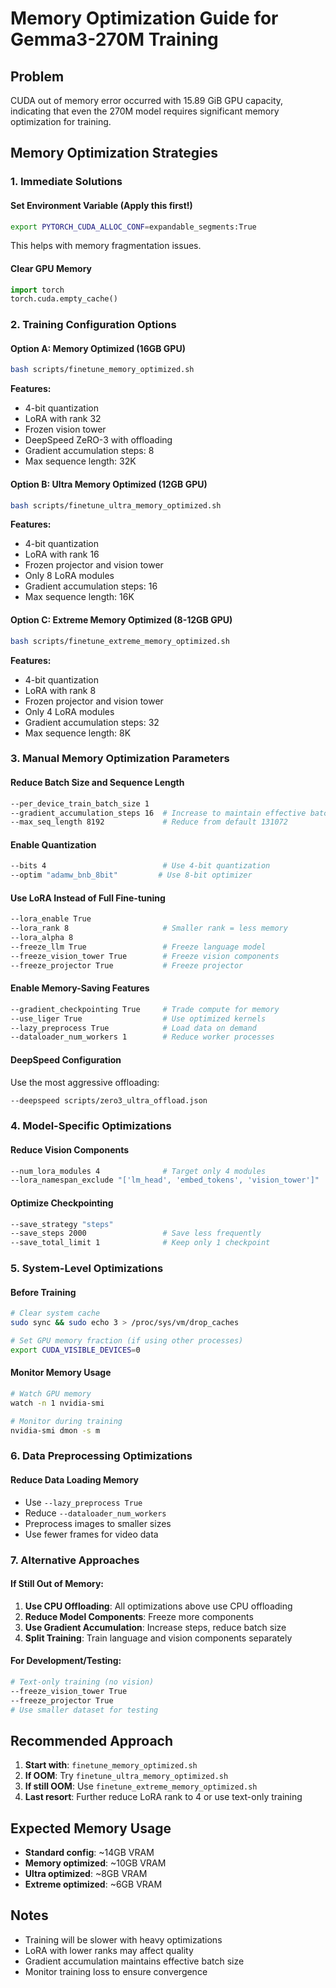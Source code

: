 # Memory Optimization Guide for Gemma3-270M Training

## Problem
CUDA out of memory error occurred with 15.89 GiB GPU capacity, indicating that even the 270M model requires significant memory optimization for training.

## Memory Optimization Strategies

### 1. Immediate Solutions

#### Set Environment Variable (Apply this first!)
```bash
export PYTORCH_CUDA_ALLOC_CONF=expandable_segments:True
```
This helps with memory fragmentation issues.

#### Clear GPU Memory
```python
import torch
torch.cuda.empty_cache()
```

### 2. Training Configuration Options

#### Option A: Memory Optimized (16GB GPU)
```bash
bash scripts/finetune_memory_optimized.sh
```
**Features:**
- 4-bit quantization
- LoRA with rank 32
- Frozen vision tower
- DeepSpeed ZeRO-3 with offloading
- Gradient accumulation steps: 8
- Max sequence length: 32K

#### Option B: Ultra Memory Optimized (12GB GPU)
```bash
bash scripts/finetune_ultra_memory_optimized.sh
```
**Features:**
- 4-bit quantization
- LoRA with rank 16
- Frozen projector and vision tower
- Only 8 LoRA modules
- Gradient accumulation steps: 16
- Max sequence length: 16K

#### Option C: Extreme Memory Optimized (8-12GB GPU)
```bash
bash scripts/finetune_extreme_memory_optimized.sh
```
**Features:**
- 4-bit quantization
- LoRA with rank 8
- Frozen projector and vision tower
- Only 4 LoRA modules
- Gradient accumulation steps: 32
- Max sequence length: 8K

### 3. Manual Memory Optimization Parameters

#### Reduce Batch Size and Sequence Length
```bash
--per_device_train_batch_size 1
--gradient_accumulation_steps 16  # Increase to maintain effective batch size
--max_seq_length 8192             # Reduce from default 131072
```

#### Enable Quantization
```bash
--bits 4                          # Use 4-bit quantization
--optim "adamw_bnb_8bit"         # Use 8-bit optimizer
```

#### Use LoRA Instead of Full Fine-tuning
```bash
--lora_enable True
--lora_rank 8                     # Smaller rank = less memory
--lora_alpha 8
--freeze_llm True                 # Freeze language model
--freeze_vision_tower True        # Freeze vision components
--freeze_projector True           # Freeze projector
```

#### Enable Memory-Saving Features
```bash
--gradient_checkpointing True     # Trade compute for memory
--use_liger True                  # Use optimized kernels
--lazy_preprocess True            # Load data on demand
--dataloader_num_workers 1        # Reduce worker processes
```

#### DeepSpeed Configuration
Use the most aggressive offloading:
```bash
--deepspeed scripts/zero3_ultra_offload.json
```

### 4. Model-Specific Optimizations

#### Reduce Vision Components
```bash
--num_lora_modules 4              # Target only 4 modules
--lora_namespan_exclude "['lm_head', 'embed_tokens', 'vision_tower']"
```

#### Optimize Checkpointing
```bash
--save_strategy "steps"
--save_steps 2000                 # Save less frequently
--save_total_limit 1              # Keep only 1 checkpoint
```

### 5. System-Level Optimizations

#### Before Training
```bash
# Clear system cache
sudo sync && sudo echo 3 > /proc/sys/vm/drop_caches

# Set GPU memory fraction (if using other processes)
export CUDA_VISIBLE_DEVICES=0
```

#### Monitor Memory Usage
```bash
# Watch GPU memory
watch -n 1 nvidia-smi

# Monitor during training
nvidia-smi dmon -s m
```

### 6. Data Preprocessing Optimizations

#### Reduce Data Loading Memory
- Use `--lazy_preprocess True`
- Reduce `--dataloader_num_workers`
- Preprocess images to smaller sizes
- Use fewer frames for video data

### 7. Alternative Approaches

#### If Still Out of Memory:
1. **Use CPU Offloading**: All optimizations above use CPU offloading
2. **Reduce Model Components**: Freeze more components
3. **Use Gradient Accumulation**: Increase steps, reduce batch size
4. **Split Training**: Train language and vision components separately

#### For Development/Testing:
```bash
# Text-only training (no vision)
--freeze_vision_tower True
--freeze_projector True
# Use smaller dataset for testing
```

## Recommended Approach

1. **Start with**: `finetune_memory_optimized.sh`
2. **If OOM**: Try `finetune_ultra_memory_optimized.sh`
3. **If still OOM**: Use `finetune_extreme_memory_optimized.sh`
4. **Last resort**: Further reduce LoRA rank to 4 or use text-only training

## Expected Memory Usage

- **Standard config**: ~14GB VRAM
- **Memory optimized**: ~10GB VRAM  
- **Ultra optimized**: ~8GB VRAM
- **Extreme optimized**: ~6GB VRAM

## Notes

- Training will be slower with heavy optimizations
- LoRA with lower ranks may affect quality
- Gradient accumulation maintains effective batch size
- Monitor training loss to ensure convergence
